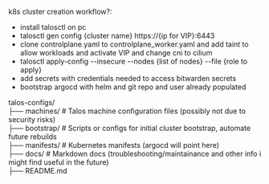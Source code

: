 k8s cluster creation workflow?:
* install talosctl on pc
* talosctl gen config {cluster name} https://{ip for VIP}:6443
* clone controlplane.yaml to controlplane_worker.yaml and add taint to allow workloads and activate VIP and change cni to cilium
* talosctl apply-config --insecure --nodes {list of nodes} --file {role to apply}
* add secrets with credentials needed to access bitwarden secrets
* bootstrap argocd with helm and git repo and user already populated

talos-configs/  
├── machines/          # Talos machine configuration files (possibly not due to security risks)  
├── bootstrap/         # Scripts or configs for initial cluster bootstrap, automate future rebuilds  
├── manifests/         # Kubernetes manifests (argocd will point here)  
├── docs/              # Markdown docs (troubleshooting/maintainance and other info i might find useful in the future)  
├── README.md  
